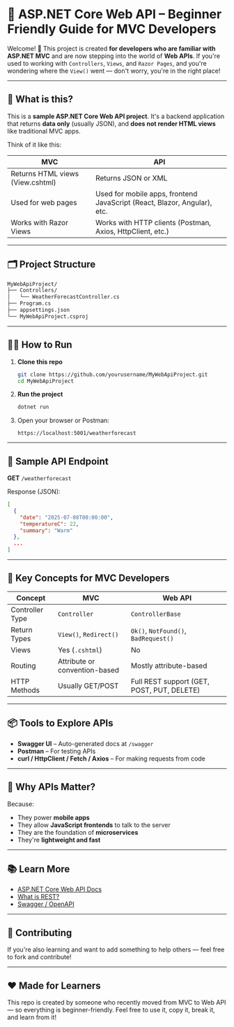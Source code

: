 # 🚀 ASP.NET Core Web API – Beginner Friendly Guide for MVC Developers

Welcome! 👋
This project is created **for developers who are familiar with ASP.NET MVC** and are now stepping into the world of **Web APIs**.
If you're used to working with `Controllers`, `Views`, and `Razor Pages`, and you're wondering where the `View()` went — don't worry, you're in the right place!

---

## 🧠 What is this?

This is a **sample ASP.NET Core Web API project**. It's a backend application that returns **data only** (usually JSON), and **does not render HTML views** like traditional MVC apps.

Think of it like this:

| MVC                               | API                                                                      |
| --------------------------------- | ------------------------------------------------------------------------ |
| Returns HTML views (View\.cshtml) | Returns JSON or XML                                                      |
| Used for web pages                | Used for mobile apps, frontend JavaScript (React, Blazor, Angular), etc. |
| Works with Razor Views            | Works with HTTP clients (Postman, Axios, HttpClient, etc.)               |

---

## 🗂️ Project Structure

```bash
MyWebApiProject/
├── Controllers/
│   └── WeatherForecastController.cs
├── Program.cs
├── appsettings.json
└── MyWebApiProject.csproj
```

---

## 🏃‍♂️ How to Run

1. **Clone this repo**

   ```bash
   git clone https://github.com/yourusername/MyWebApiProject.git
   cd MyWebApiProject
   ```

2. **Run the project**

   ```bash
   dotnet run
   ```

3. Open your browser or Postman:

   ```
   https://localhost:5001/weatherforecast
   ```

---

## 🔁 Sample API Endpoint

**GET** `/weatherforecast`

Response (JSON):

```json
[
  {
    "date": "2025-07-08T00:00:00",
    "temperatureC": 22,
    "summary": "Warm"
  },
  ...
]
```

---

## 🧩 Key Concepts for MVC Developers

| Concept         | MVC                           | Web API                                    |
| --------------- | ----------------------------- | ------------------------------------------ |
| Controller Type | `Controller`                  | `ControllerBase`                           |
| Return Types    | `View()`, `Redirect()`        | `Ok()`, `NotFound()`, `BadRequest()`       |
| Views           | Yes (`.cshtml`)               | No                                         |
| Routing         | Attribute or convention-based | Mostly attribute-based                     |
| HTTP Methods    | Usually GET/POST              | Full REST support (GET, POST, PUT, DELETE) |

---

## 📦 Tools to Explore APIs

* **Swagger UI** – Auto-generated docs at `/swagger`
* **Postman** – For testing APIs
* **curl / HttpClient / Fetch / Axios** – For making requests from code

---

## 🙋 Why APIs Matter?

Because:

* They power **mobile apps**
* They allow **JavaScript frontends** to talk to the server
* They are the foundation of **microservices**
* They're **lightweight and fast**

---

## 📚 Learn More

* [ASP.NET Core Web API Docs](https://learn.microsoft.com/en-us/aspnet/core/web-api/)
* [What is REST?](https://restfulapi.net/)
* [Swagger / OpenAPI](https://swagger.io/)

---

## 🤝 Contributing

If you're also learning and want to add something to help others — feel free to fork and contribute!

---

## ❤️ Made for Learners

This repo is created by someone who recently moved from MVC to Web API — so everything is beginner-friendly.
Feel free to use it, copy it, break it, and learn from it!
